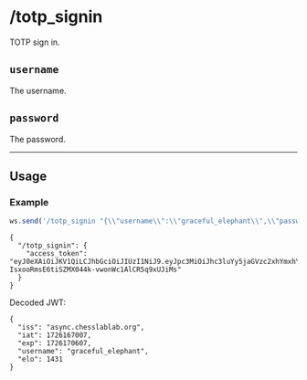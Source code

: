 # /totp_signin

TOTP sign in.

## `username`

The username.

## `password`

The password.

---

## Usage

### Example

```js
ws.send('/totp_signin "{\\"username\\":\\"graceful_elephant\\",\\"password\\":\\"513967906\\"}"');
```

```text
{
  "/totp_signin": {
    "access_token": "eyJ0eXAiOiJKV1QiLCJhbGciOiJIUzI1NiJ9.eyJpc3MiOiJhc3luYy5jaGVzc2xhYmxhYi5vcmciLCJpYXQiOjE3MjYxNjcwMDcsImV4cCI6MTcyNjE3MDYwNywidXNlcm5hbWUiOiJjb3VyYWdlb3VzX2FybWFkaWxsbyIsImVsbyI6MTQzMX0.X-IsxooRmsE6tiSZMX044k-vwonWc1AlCR5q9xUJiMs"
  }
}
```

Decoded JWT:

```text
{
  "iss": "async.chesslablab.org",
  "iat": 1726167007,
  "exp": 1726170607,
  "username": "graceful_elephant",
  "elo": 1431
}
```
